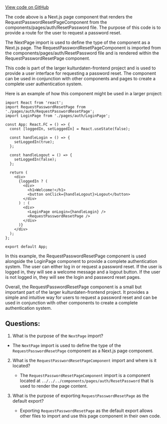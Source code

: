 [View code on GitHub](https://github.com/technologiestiftung/kulturdaten-frontend/blob/master/pages/auth/resetPassword/index.tsx)

The code above is a Next.js page component that renders the RequestPasswordResetPageComponent from the components/pages/auth/ResetPassword file. The purpose of this code is to provide a route for the user to request a password reset. 

The NextPage import is used to define the type of the component as a Next.js page. The RequestPasswordResetPageComponent is imported from the components/pages/auth/ResetPassword file and is rendered within the RequestPasswordResetPage component. 

This code is part of the larger kulturdaten-frontend project and is used to provide a user interface for requesting a password reset. The component can be used in conjunction with other components and pages to create a complete user authentication system. 

Here is an example of how this component might be used in a larger project:

```
import React from 'react';
import RequestPasswordResetPage from './pages/auth/RequestPasswordResetPage';
import LoginPage from './pages/auth/LoginPage';

const App: React.FC = () => {
  const [loggedIn, setLoggedIn] = React.useState(false);

  const handleLogin = () => {
    setLoggedIn(true);
  };

  const handleLogout = () => {
    setLoggedIn(false);
  };

  return (
    <div>
      {loggedIn ? (
        <div>
          <h1>Welcome!</h1>
          <button onClick={handleLogout}>Logout</button>
        </div>
      ) : (
        <div>
          <LoginPage onLogin={handleLogin} />
          <RequestPasswordResetPage />
        </div>
      )}
    </div>
  );
};

export default App;
```

In this example, the RequestPasswordResetPage component is used alongside the LoginPage component to provide a complete authentication system. The user can either log in or request a password reset. If the user is logged in, they will see a welcome message and a logout button. If the user is not logged in, they will see the login and password reset pages. 

Overall, the RequestPasswordResetPage component is a small but important part of the larger kulturdaten-frontend project. It provides a simple and intuitive way for users to request a password reset and can be used in conjunction with other components to create a complete authentication system.
## Questions: 
 1. What is the purpose of the `NextPage` import?
   - The `NextPage` import is used to define the type of the `RequestPasswordResetPage` component as a Next.js page component.

2. What is the `RequestPasswordResetPageComponent` import and where is it located?
   - The `RequestPasswordResetPageComponent` import is a component located at `../../../components/pages/auth/ResetPassword` that is used to render the page content.

3. What is the purpose of exporting `RequestPasswordResetPage` as the default export?
   - Exporting `RequestPasswordResetPage` as the default export allows other files to import and use this page component in their own code.